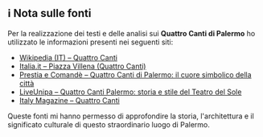 ## ℹ️ Nota sulle fonti

Per la realizzazione dei testi e delle analisi sui **Quattro Canti di Palermo** ho utilizzato le informazioni presenti nei seguenti siti:

- [Wikipedia (IT) – Quattro Canti](https://it.wikipedia.org/wiki/Quattro_Canti_%28Palermo%29)
- [Italia.it – Piazza Villena (Quattro Canti)](https://www.italia.it/it/sicilia/palermo/piazza-villena-quattro-canti)
- [Prestia e Comandè – Quattro Canti di Palermo: il cuore simbolico della città](https://www.prestiaecomande.it/quattro-canti-di-palermo-il-cuore-simbolico-della-citta/)
- [LiveUnipa – Quattro Canti Palermo: storia e stile del Teatro del Sole](https://palermo.liveuniversity.it/2020/06/29/quattro-canti-palermo-storia/)
- [Italy Magazine – Quattro Canti](https://www.italymagazine.com/point-of-interest/quattro-canti)

Queste fonti mi hanno permesso di approfondire la storia, l'architettura e il significato culturale di questo straordinario luogo di Palermo.

